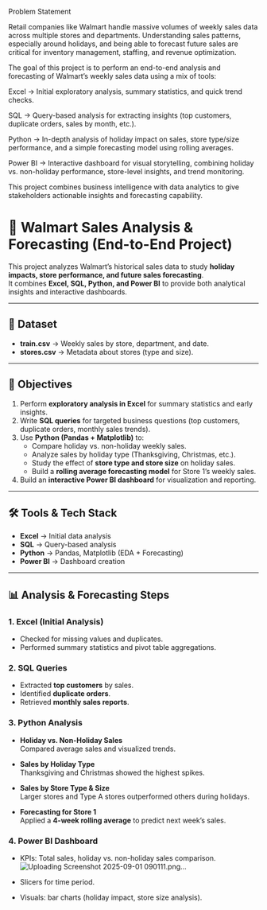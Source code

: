 Problem Statement

Retail companies like Walmart handle massive volumes of weekly sales data across multiple stores and departments. Understanding sales patterns, especially around holidays, and being able to forecast future sales are critical for inventory management, staffing, and revenue optimization.

The goal of this project is to perform an end-to-end analysis and forecasting of Walmart’s weekly sales data using a mix of tools:

Excel → Initial exploratory analysis, summary statistics, and quick trend checks.

SQL → Query-based analysis for extracting insights (top customers, duplicate orders, sales by month, etc.).

Python → In-depth analysis of holiday impact on sales, store type/size performance, and a simple forecasting model using rolling averages.

Power BI → Interactive dashboard for visual storytelling, combining holiday vs. non-holiday performance, store-level insights, and trend monitoring.

This project combines business intelligence with data analytics to give stakeholders actionable insights and forecasting capability.

# 🛒 Walmart Sales Analysis & Forecasting (End-to-End Project)

This project analyzes Walmart’s historical sales data to study **holiday impacts, store performance, and future sales forecasting**.  
It combines **Excel, SQL, Python, and Power BI** to provide both analytical insights and interactive dashboards.  

---

## 📂 Dataset
- **train.csv** → Weekly sales by store, department, and date.  
- **stores.csv** → Metadata about stores (type and size).  

---

## 🎯 Objectives
1. Perform **exploratory analysis in Excel** for summary statistics and early insights.  
2. Write **SQL queries** for targeted business questions (top customers, duplicate orders, monthly sales trends).  
3. Use **Python (Pandas + Matplotlib)** to:  
   - Compare holiday vs. non-holiday weekly sales.  
   - Analyze sales by holiday type (Thanksgiving, Christmas, etc.).  
   - Study the effect of **store type and store size** on holiday sales.  
   - Build a **rolling average forecasting model** for Store 1’s weekly sales.  
4. Build an **interactive Power BI dashboard** for visualization and reporting.  

---

## 🛠️ Tools & Tech Stack
- **Excel** → Initial data analysis  
- **SQL** → Query-based analysis  
- **Python** → Pandas, Matplotlib (EDA + Forecasting)  
- **Power BI** → Dashboard creation  

---

## 📊 Analysis & Forecasting Steps
### 1. Excel (Initial Analysis)
- Checked for missing values and duplicates.  
- Performed summary statistics and pivot table aggregations.  

### 2. SQL Queries
- Extracted **top customers** by sales.  
- Identified **duplicate orders**.  
- Retrieved **monthly sales reports**.  

### 3. Python Analysis
- **Holiday vs. Non-Holiday Sales**  
  Compared average sales and visualized trends.  

- **Sales by Holiday Type**  
  Thanksgiving and Christmas showed the highest spikes.  

- **Sales by Store Type & Size**  
  Larger stores and Type A stores outperformed others during holidays.  

- **Forecasting for Store 1**  
  Applied a **4-week rolling average** to predict next week’s sales.  

### 4. Power BI Dashboard
- KPIs: Total sales, holiday vs. non-holiday sales comparison.  ![Uploading Screenshot 2025-09-01 090111.png…]()

- Slicers for  time period.  
- Visuals:  bar charts (holiday impact, store size analysis).  



